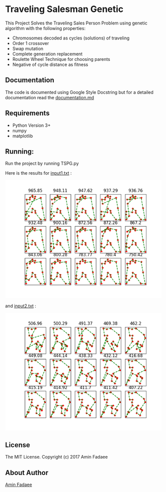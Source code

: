 # Traveling Salesman Genetic

This Project Solves the Traveling Sales Person Problem using genetic algorithm with the following properties:
* Chromosomes decoded as cycles (solutions) of traveling
* Order 1 crossover
* Swap mutation
* Complete generation replacement
* Roulette Wheel Technique for choosing parents
* Negative of cycle distance as fitness

Documentation
-------------
The code is documented using Google Style Docstring but for a detailed documentation read the  [documentation.md](https://github.com/AminFadaee/Traveling_Sales_Man_Genetic/blob/master/documentation.md)

Requirements
--------

* Python Version 3+
* numpy
* matplotlib

Running:
---
Run the project by running TSPG.py

Here is the results for [input1.txt](https://github.com/AminFadaee/Traveling_Sales_Man_Genetic/blob/master/input1.txt) :

![some](https://github.com/AminFadaee/Traveling_Sales_Man_Genetic/blob/master/figure_1.png)

and [input2.txt](https://github.com/AminFadaee/Traveling_Sales_Man_Genetic/blob/master/input2.txt) :

![some](https://github.com/AminFadaee/Traveling_Sales_Man_Genetic/blob/master/figure_2.png)

License
-------

The MIT License. Copyright (c) 2017 Amin Fadaee

About Author
----------------

[Amin Fadaee](https://www.linkedin.com/in/aminfadaee/)
